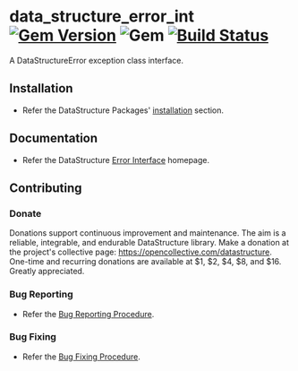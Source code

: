 # data_structure_error_int [![Gem Version](https://badge.fury.io/rb/data_structure_error_int.svg)](https://badge.fury.io/rb/data_structure_error_int) ![Gem](https://img.shields.io/gem/dt/data_structure_error_int) [![Build Status](https://travis-ci.com/Diligent-Software-LLC/data_structure_error_int.svg?branch=master)](https://travis-ci.com/Diligent-Software-LLC/data_structure_error_int)

A DataStructureError exception class interface.

## Installation

- Refer the DataStructure Packages' 
[installation](https://docs.diligentsoftware.org/datastructure/packages#installation) 
section.

## Documentation

- Refer the DataStructure 
[Error Interface](https://docs.diligentsoftware.org/datastructure/interface) 
homepage. 

## Contributing

### Donate

Donations support continuous improvement and maintenance. The aim is a
reliable, integrable, and endurable DataStructure library. Make a donation at
the project's collective page: https://opencollective.com/datastructure. 
One-time and recurring donations are available at $1, $2, $4, $8, and $16. 
Greatly appreciated.

### Bug Reporting

- Refer the 
[Bug Reporting Procedure](https://github.com/Diligent-Software-LLC/data_structure_error_int/issues/3).

### Bug Fixing

- Refer the 
[Bug Fixing Procedure](https://github.com/Diligent-Software-LLC/data_structure_error_int/issues/4).
